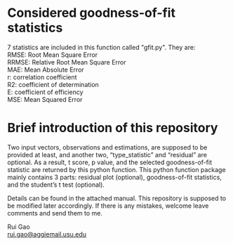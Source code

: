 # Considered goodness-of-fit statistics
7 statistics are included in this function called "gfit.py". They are:<br>
RMSE: Root Mean Square Error<br>
RRMSE: Relative Root Mean Square Error<br>
MAE: Mean Absolute Error<br>
r: correlation coefficient<br>
R2: coefficient of determination<br>
E: coefficient of efficiency<br>
MSE: Mean Squared Error<br>

# Brief introduction of this repository
Two input vectors, observations and estimations, are supposed to be provided at least, and another two, “type_statistic” and “residual” are optional. As a result, t score, p value, and the selected goodness-of-fit statistic are returned by this python function. This python function package mainly contains 3 parts: residual plot (optional), goodness-of-fit statistics, and the student’s t test (optional).

Details can be found in the attached manual. This repository is supposed to be modified later accordingly. If there is any mistakes, welcome leave comments and send them to me.<br>

Rui Gao<br>
rui.gao@aggiemail.usu.edu
